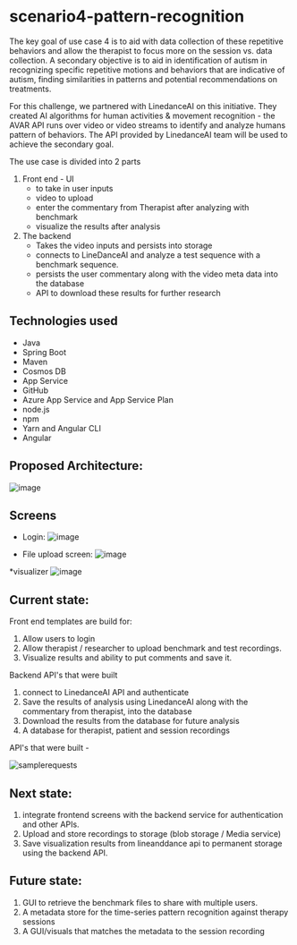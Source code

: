 
# scenario4-pattern-recognition

The key goal of use case 4 is to aid with data collection of these repetitive behaviors and allow the therapist to focus more on the session vs. data collection. A secondary objective is to aid in identification of autism in recognizing specific repetitive motions and behaviors that are indicative of autism, finding similarities in patterns and potential recommendations on treatments.

For this challenge, we partnered with LinedanceAI on this initiative. They created AI algorithms for human activities & movement recognition - the AVAR API runs over video or video streams to identify and analyze humans pattern of behaviors. The API provided by LinedanceAI team will be used to achieve the secondary goal.

The use case is divided into 2 parts 
1. Front end - UI 
   - to take in user inputs 
   - video to upload
   - enter the commentary from Therapist after analyzing with benchmark
   - visualize the results after analysis
2. The backend 
   - Takes the video inputs and persists into storage
   - connects to LineDanceAI and analyze a test sequence with a benchmark sequence.
   - persists the user commentary along with the video meta data into the database
   - API to download these results for further research

## Technologies used
* Java
* Spring Boot
* Maven
* Cosmos DB
* App Service
* GitHub
* Azure App Service and App Service Plan
* node.js
* npm
* Yarn and Angular CLI
* Angular

## Proposed Architecture:

![image](https://user-images.githubusercontent.com/82239191/116749761-6a333f80-a9cf-11eb-8bcb-e5f5ecccf3fb.png)

## Screens

* Login:
![image](https://user-images.githubusercontent.com/82239191/116743758-63a0ca00-a9c7-11eb-9050-7c8d306adb52.png)

* File upload screen:
![image](https://user-images.githubusercontent.com/82239191/116743853-816e2f00-a9c7-11eb-9652-a0469afc25cc.png)

*visualizer 
![image](https://user-images.githubusercontent.com/82239191/116743927-9c40a380-a9c7-11eb-946d-92c5ecee418d.png)


## Current state:

Front end templates are build for:
1) Allow users to login
2) Allow therapist / researcher to upload benchmark and test recordings.
3) Visualize results and ability to put comments and save it.

Backend API's that were built
1) connect to LinedanceAI API and authenticate
2) Save the results of analysis using LinedanceAI along with the commentary from therapist, into the database
3) Download the results from the database for future analysis
4) A database for therapist, patient and session recordings

API's that were built -

![samplerequests](https://user-images.githubusercontent.com/81990069/117555296-fd055700-b02b-11eb-8602-8892c08b88ef.PNG)

## Next state:
1) integrate frontend screens with the backend service for authentication and other APIs.
2) Upload and store recordings to storage (blob storage / Media service)
3) Save visualization results from lineanddance api to permanent storage using the backend API.

## Future state:

1) GUI to retrieve the benchmark files to share with multiple users.
2) A metadata store for the time-series pattern recognition against therapy sessions
3) A GUI/visuals that matches the metadata to the session recording 




 
